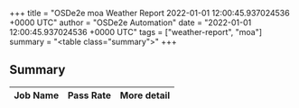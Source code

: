 +++
title = "OSDe2e moa Weather Report 2022-01-01 12:00:45.937024536 +0000 UTC"
author = "OSDe2e Automation"
date = "2022-01-01 12:00:45.937024536 +0000 UTC"
tags = ["weather-report", "moa"]
summary = "<table class=\"summary\"></table>"
+++
## Summary

| Job Name | Pass Rate | More detail |
|----------|-----------|-------------|




